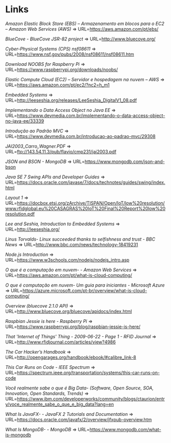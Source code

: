 Links
=====

*Amazon Elastic Block Store (EBS) – Armazenamento em blocos para o EC2 – Amazon Web Services (AWS)* => URL=https://aws.amazon.com/pt/ebs/

*BlueCove - BlueCove JSR-82 project* => URL=http://www.bluecove.org/

*Cyber-Physical Systems (CPS) nsf08611* => URL=https://www.nsf.gov/pubs/2008/nsf08611/nsf08611.htm

*Download NOOBS for Raspberry Pi* => URL=https://www.raspberrypi.org/downloads/noobs/

*Elastic Compute Cloud (EC2) – Servidor e hospedagem na nuvem – AWS* => URL=https://aws.amazon.com/pt/ec2/?nc2=h_m1

*Embedded Systems* => URL=http://leeseshia.org/releases/LeeSeshia_DigitalV1_08.pdf

*Implementando o Data Access Object no Java EE* => URL=https://www.devmedia.com.br/implementando-o-data-access-object-no-java-ee/33339

*Introdução ao Padrão MVC* => URL=https://www.devmedia.com.br/introducao-ao-padrao-mvc/29308

*JAI2003_Carro_Wagner.PDF* => URL=ftp://143.54.11.3/pub/flavio/cmp231/jai2003.pdf

*JSON and BSON - MongoDB* => URL=https://www.mongodb.com/json-and-bson

*Java SE 7 Swing APIs and Developer Guides* => URL=https://docs.oracle.com/javase/7/docs/technotes/guides/swing/index.html

*Layout 1* => URL=https://docbox.etsi.org/zArchive/TISPAN/Open/IoT/low%20resolution/www.rfidglobal.eu%20CASAGRAS%20IoT%20Final%20Report%20low%20resolution.pdf

*Lee and Seshia, Introduction to Embedded Systems* => URL=http://leeseshia.org/

*Linus Torvalds- Linux succeeded thanks to selfishness and trust - BBC News* => URL=http://www.bbc.com/news/technology-18419231

*Node.js Introduction* => URL=https://www.w3schools.com/nodejs/nodejs_intro.asp

*O que é a computação em nuvem- - Amazon Web Services* => URL=https://aws.amazon.com/pt/what-is-cloud-computing/

*O que é computação em nuvem- Um guia para iniciantes - Microsoft Azure* => URL=https://azure.microsoft.com/pt-br/overview/what-is-cloud-computing/

*Overview (bluecove 2.1.0 API)* => URL=http://www.bluecove.org/bluecove/apidocs/index.html

*Raspbian Jessie is here - Raspberry Pi* => URL=https://www.raspberrypi.org/blog/raspbian-jessie-is-here/

*That 'Internet of Things' Thing - 2009-06-22 - Page 1 - RFID Journal* => URL=http://www.rfidjournal.com/articles/view?4986

*The Car Hacker’s Handbook* => URL=http://opengarages.org/handbook/ebook/#calibre_link-8

*This Car Runs on Code - IEEE Spectrum* => URL=https://spectrum.ieee.org/transportation/systems/this-car-runs-on-code

*Você realmente sabe o que é Big Data- (Software, Open Source, SOA, Innovation, Open Standards, Trends)* => URL=https://www.ibm.com/developerworks/community/blogs/ctaurion/entry/voce_realmente_sabe_o_que_e_big_data?lang=en

*What Is JavaFX- - JavaFX 2 Tutorials and Documentation* => URL=https://docs.oracle.com/javafx/2/overview/jfxpub-overview.htm

*What Is MongoDB- - MongoDB* => URL=https://www.mongodb.com/what-is-mongodb

